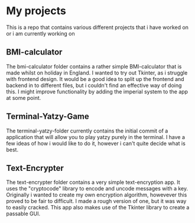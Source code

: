 # My projects

This is a repo that contains various different projects that i have worked on or i am currently working on



## BMI-calculator

The bmi-calculator folder contains a rather simple BMI-calculator that is made whilst on holiday in England. I wanted to try out Tkinter, as i struggle with frontend design. It would be a good idea to split up the frontend and backend in to different files, but i couldn't find an effective way of doing this. I might improve functionality by adding the imperial system to the app at some point. 


## Terminal-Yatzy-Game

The terminal-yatzy-folder currently contains the initial commit of a application that will allow you to play yatzy purely in the terminal. I have a few ideas of how i would like to do it, however i can't quite decide what is best. 


## Text-Encrypter

The text-encrypter folder contains a very simple text-encryption app. It uses the "cryptocode" library to encode and uncode messages with a key. Originally i wanted to create my own encryption algorithm, howevever this proved to be fair to difficult. 
I made a rough version of one, but it was way to easily cracked. This app also makes use of the Tkinter library to create a passable GUI.
